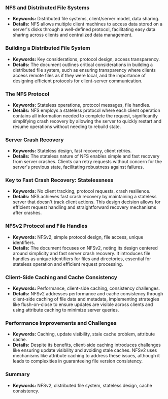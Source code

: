### NFS and Distributed File Systems
- **Keywords:** Distributed file systems, client/server model, data sharing.
- **Details:** NFS allows multiple client machines to access data stored on a server's disks through a well-defined protocol, facilitating easy data sharing across clients and centralized data management.

### Building a Distributed File System
- **Keywords:** Key considerations, protocol design, access transparency.
- **Details:** The document outlines critical considerations in building a distributed file system, such as ensuring transparency where clients access remote files as if they were local, and the importance of designing efficient protocols for client-server communication.

### The NFS Protocol
- **Keywords:** Stateless operations, protocol messages, file handles.
- **Details:** NFS employs a stateless protocol where each client operation contains all information needed to complete the request, significantly simplifying crash recovery by allowing the server to quickly restart and resume operations without needing to rebuild state.

### Server Crash Recovery
- **Keywords:** Stateless design, fast recovery, client retries.
- **Details:** The stateless nature of NFS enables simple and fast recovery from server crashes. Clients can retry requests without concern for the server's previous state, facilitating robustness against failures.

### Key to Fast Crash Recovery: Statelessness
- **Keywords:** No client tracking, protocol requests, crash resilience.
- **Details:** NFS achieves fast crash recovery by maintaining a stateless server that doesn't track client actions. This design decision allows for efficient request handling and straightforward recovery mechanisms after crashes.

### NFSv2 Protocol and File Handles
- **Keywords:** NFSv2, simple protocol design, file access, unique identifiers.
- **Details:** The document focuses on NFSv2, noting its design centered around simplicity and fast server crash recovery. It introduces file handles as unique identifiers for files and directories, essential for stateless operation and efficient request processing.

### Client-Side Caching and Cache Consistency
- **Keywords:** Performance, client-side caching, consistency challenges.
- **Details:** NFSv2 addresses performance and cache consistency through client-side caching of file data and metadata, implementing strategies like flush-on-close to ensure updates are visible across clients and using attribute caching to minimize server queries.

### Performance Improvements and Challenges
- **Keywords:** Caching, update visibility, stale cache problem, attribute cache.
- **Details:** Despite its benefits, client-side caching introduces challenges like ensuring update visibility and avoiding stale caches. NFSv2 uses mechanisms like attribute caching to address these issues, although it leads to complexities in guaranteeing file version consistency.

### Summary
- **Keywords:** NFSv2, distributed file system, stateless design, cache consistency.

